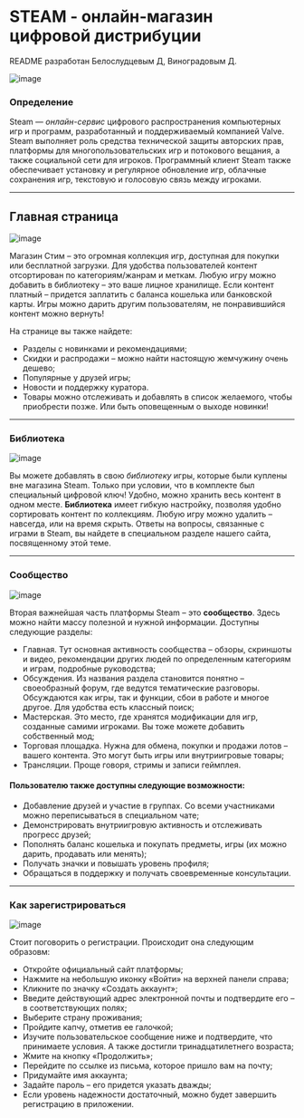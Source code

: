 # STEAM - онлайн-магазин цифровой дистрибуции

README разработан Белослудцевым Д, Виноградовым Д.

![image](https://user-images.githubusercontent.com/125721257/220311715-edeb8b7f-e15e-4e83-9b7c-01c66210204c.png)

### Определение

Steam — _онлайн-сервис_ цифрового распространения компьютерных игр и программ, разработанный и поддерживаемый компанией Valve. Steam выполняет роль средства технической защиты авторских прав, платформы для многопользовательских игр и потокового вещания, а также социальной сети для игроков. Программный клиент Steam также обеспечивает установку и регулярное обновление игр, облачные сохранения игр, текстовую и голосовую связь между игроками.

---
## Главная страница

![image](https://user-images.githubusercontent.com/125721257/220311762-5945885f-fe12-4f03-8270-4bef6a39889a.png)

Магазин Стим – это огромная коллекция игр, доступная для покупки или бесплатной загрузки. Для удобства пользователей контент отсортирован по категориям/жанрам и меткам. Любую игру можно добавить в библиотеку – это ваше лицное хранилище.
Если контент платный – придется заплатить с баланса кошелька или банковской карты. 
Игры можно дарить другим пользователям, не понравившийся контент можно вернуть!

На странице вы также найдете:

* Разделы с новинками и рекомендациями;
* Скидки и распродажи – можно найти настоящую жемчужину очень дешево;
* Популярные у друзей игры;
* Новости и поддержку куратора.
* Товары можно отслеживать и добавлять в список желаемого, чтобы приобрести позже. Или быть оповещенным о выходе новинки!
---
### Библиотека

![image](https://user-images.githubusercontent.com/125721257/220278694-f5c2b4c6-e68b-49e1-b273-da6a25c52c2a.png)

Вы можете добавлять в свою _библиотеку_ игры, которые были куплены вне магазина Steam. Только при условии, что в комплекте был специальный цифровой ключ! Удобно, можно хранить весь контент в одном месте.
__Библиотека__ имеет гибкую настройку, позволяя удобно сортировать контент по коллекциям. Любую игру можно удалить – навсегда, или на время скрыть.
Ответы на вопросы, связанные с играми в Steam, вы найдете в специальном разделе нашего сайта, посвященному этой теме.

---
### Сообщество

![image](https://user-images.githubusercontent.com/125721257/220309020-05e8166c-b66c-4bad-902c-fea6b495b0c3.png)

Вторая важнейшая часть платформы Steam – это __сообщество__. Здесь можно найти массу полезной и нужной информации. Доступны следующие разделы:

* Главная. Тут основная активность сообщества – обзоры, скриншоты и видео, рекомендации других людей по определенным категориям и играм, подробные руководства;
* Обсуждения. Из названия раздела становится понятно – своеобразный форум, где ведутся тематические разговоры. Обсуждаются как игры, так и функции, сбои в работе и многое другое. Для удобства есть классный поиск;
* Мастерская. Это место, где хранятся модификации для игр, созданные самими игроками. Вы тоже можете добавить собственный мод;
* Торговая площадка. Нужна для обмена, покупки и продажи лотов – вашего контента. Это могут быть игры или внутриигровые товары;
* Трансляции. Проще говоря, стримы и записи геймплея.

#### Пользователю также доступны следующие возможности:

* Добавление друзей и участие в группах. Со всеми участниками можно переписываться в специальном чате;
* Демонстрировать внутриигровую активность и отслеживать прогресс друзей;
* Пополнять баланс кошелька и покупать предметы, игры (их можно дарить, продавать или менять);
* Получать значки и повышать уровень профиля;
* Обращаться в поддержку и получать своевременные консультации.

---
### Как зарегистрироваться

![image](https://user-images.githubusercontent.com/125721257/220309858-e0f4c120-a306-4698-96ba-e845ac522180.png)

Стоит поговорить о регистрации. Происходит она следующим образовм:

- Откройте официальный сайт платформы;
- Нажмите на небольшую иконку «Войти» на верхней панели справа;
- Кликните по значку «Создать аккаунт»;
- Введите действующий адрес электронной почты и подтвердите его – в соответствующих полях;
- Выберите страну проживания;
- Пройдите капчу, отметив ее галочкой;
- Изучите пользовательское сообщение ниже и подтвердите, что принимаете условия. А также достигли тринадцатилетнего возраста;
- Жмите на кнопку «Продолжить»;
- Перейдите по ссылке из письма, которое пришло вам на почту;
- Придумайте имя аккаунта;
- Задайте пароль – его придется указать дважды;
- Если уровень надежности достаточный, можно будет завершить регистрацию в приложении.
